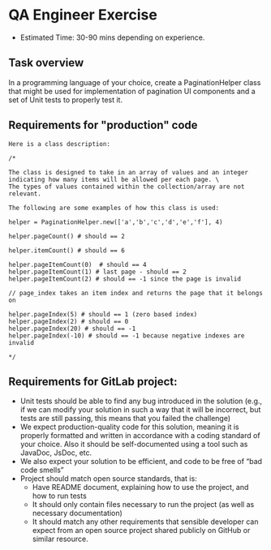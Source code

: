 # QA Engineer Exercise

* Estimated Time: 30-90 mins depending on experience.

## Task overview

In a programming language of your choice, create a PaginationHelper class that might be used for implementation of pagination UI components and a set of Unit tests to properly test it.

## Requirements for "production" code

```
Here is a class description:

/*

The class is designed to take in an array of values and an integer indicating how many items will be allowed per each page. \ 
The types of values contained within the collection/array are not relevant.

The following are some examples of how this class is used:

helper = PaginationHelper.new(['a','b','c','d','e','f'], 4)

helper.pageCount() # should == 2

helper.itemCount() # should == 6

helper.pageItemCount(0)  # should == 4
helper.pageItemCount(1) # last page - should == 2
helper.pageItemCount(2) # should == -1 since the page is invalid

// page_index takes an item index and returns the page that it belongs on

helper.pageIndex(5) # should == 1 (zero based index)
helper.pageIndex(2) # should == 0
helper.pageIndex(20) # should == -1
helper.pageIndex(-10) # should == -1 because negative indexes are invalid

*/
```

## Requirements for GitLab project:

* Unit tests should be able to find any bug introduced in the solution (e.g., if we can modify your solution in such a way that it will be incorrect, but tests are still passing, this means that you failed the challenge)
*  We expect production-quality code for this solution, meaning it is properly formatted and written in accordance with a coding standard of your choice. Also it should be self-documented using a tool such as JavaDoc, JsDoc, etc. 
* We also expect your solution to be efficient, and code to be free of “bad code smells”
*  Project should match open source standards, that is:
   - Have README document, explaining how to use the project, and how to run tests
   - It should only contain files necessary to run the project (as well as necessary documentation)
   - It should match any other requirements that sensible developer can expect from an open source project shared publicly on GitHub or similar resource.


